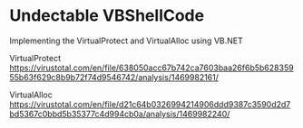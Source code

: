 # Undectable VBShellCode

Implementing the VirtualProtect and VirtualAlloc using VB.NET

VirtualProtect
https://virustotal.com/en/file/638050acc67b742ca7603baa26f6b5b62835955b63f629c8b9b72f74d9546742/analysis/1469982161/

VirtualAlloc
https://virustotal.com/en/file/d21c64b0326994214906ddd9387c3590d2d7bd5367c0bbd5b35377c4d994cb0a/analysis/1469982240/
